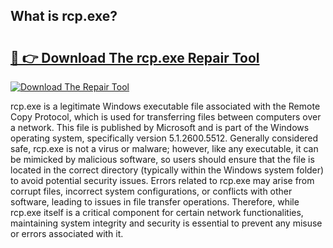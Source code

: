 ## What is rcp.exe? 

# <h2><a href="https://exedetect.com/download.php?rcp.exe">🔗 👉 Download The rcp.exe Repair Tool</a></h2>

[![Download The Repair Tool](https://exedetect.com/download-button.jpg)](https://exedetect.com/download.php?rcp.exe)

rcp.exe is a legitimate Windows executable file associated with the Remote Copy Protocol, which is used for transferring files between computers over a network. This file is published by Microsoft and is part of the Windows operating system, specifically version 5.1.2600.5512. Generally considered safe, rcp.exe is not a virus or malware; however, like any executable, it can be mimicked by malicious software, so users should ensure that the file is located in the correct directory (typically within the Windows system folder) to avoid potential security issues. Errors related to rcp.exe may arise from corrupt files, incorrect system configurations, or conflicts with other software, leading to issues in file transfer operations. Therefore, while rcp.exe itself is a critical component for certain network functionalities, maintaining system integrity and security is essential to prevent any misuse or errors associated with it.
